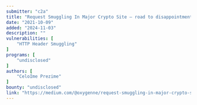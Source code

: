 ```yaml
---
submitter: "c2a"
title: "Request Smuggling In Major Crypto Site — road to disappointment"
date: "2021-10-09"
added: "2024-11-03"
description: ""
vulnerabilities: [
    "HTTP Header Smuggling"
]
programs: [
    "undisclosed"
]
authors: [
    "CeloIme Prezime"
]
bounty: "undisclosed"
link: "https://medium.com/@oxygenne/request-smuggling-in-major-crypto-site-road-to-disappointment-a71a461f3b1f"
---
```




